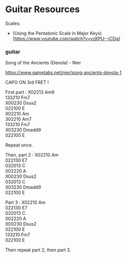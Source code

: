 # Guitar Resources

Scales:
- (Using the Pentatonic Scale in Major Keys)[https://www.youtube.com/watch?v=vzKPU--iCDg]








### guitar

Song of the Ancients (Devola) - Nier

https://www.gametabs.net/nier/song-ancients-devola-1



CAPO ON 3rd FRET !

First part :
X02213 Am9  
133210 Fm7  
X00230 Dsus2  
022100 E  
X02210 Am  
302210 Am7  
133210 Fm7  
X03230 Dmadd9  
022100 E  

Repeat once.

Then, part 2 :
X02210 Am  
022130 E7  
032013 C  
002220 A  
X00230 Dsus2  
032013 C  
X03230 Dmadd9  
022100 E  

Part 3 :
X02210 Am  
022130 E7  
032013 C  
002220 A  
X00230 Dsus2  
022100 E  
133210 Fm7  
022100 E  

Then repeat part 2, then part 3.
